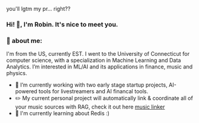 you'll lgtm my pr... right??
### Hi! 👋, I'm Robin. It's nice to meet you.

### 🤔 about me:
I'm from the US, currently EST. I went to the University of Connecticut for computer science, with a specialization in Machine Learning and Data Analytics. I’m interested in ML/AI and its applications in finance, music and physics.

- 🔭 I’m currently working with two early stage startup projects, AI-powered tools for livestreamers and AI financal tools.
- ✏️ My current personal project will automatically link & coordinate all of your music sources with RAG, check it out here [music linker](https://github.com/robingould/music-linker)
- 🌱 I'm currently learning about Redis :)

<!--
### get in touch: 
  - [in/robin-h-gould](https://www.linkedin.com/in/robin-h-gould/)
  - robin.gould@sonic.net
  - discord: robingould

### my resume:
- [resume](https://drive.google.com/file/d/1YnbjWZv_4bhfWnah8A3Xj9c0pjnEvk3F/view?usp=sharing)
- [silly portfolio website](https://robingould.com) - note, gets poor performance on MacOS and Mobile (and some firefox versions apparently lol)

### quick link for me:
- https://github.com/robingould/libreboot-checklist




**robingould/robingould** is a ✨ _special_ ✨ repository because its `README.md` (this file) appears on your GitHub profile.


I’m currently learning ...
- 👯 I’m looking to collaborate on ...
- 🤔 I’m looking for help with ...
- 💬 Ask me about ...
- 📫 How to reach me: ...
- 😄 Pronouns: ...
- ⚡ Fun fact: ...
-->
